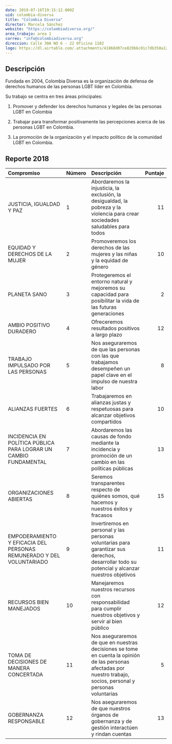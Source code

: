 ```yaml
---
date: 2019-07-16T19:15:12.000Z
uid: colombia-diversa
title: "Colombia Diversa"
director: Marcela Sánchez
website: "https://colombiadiversa.org/"
area_trabajo: area 1
correo: "info@colombiadiversa.org"
direccion: Calle 30A NO 6 - 22 Oficina 1102
logo: https://dl.airtable.com/.attachments/41868d07ce829b6c01c7db358a12c027/87decb94/colombiadiversa.png
---
```


## Descripción

Fundada en 2004, Colombia Diversa es la organización de defensa de derechos humanos de las personas LGBT líder en Colombia.

Su trabajo se centra en tres áreas principales:



1. Promover y defender los derechos humanos y legales de las personas LGBT en Colombia

2. Trabajar para transformar positivamente las percepciones acerca de las personas LGBT en Colombia.

3. La promoción de la organización y el impacto político de la comunidad LGBT en Colombia.

## Reporte 2018

|Compromiso                                                           |Número |Descripción                                                                                                                                                        | Puntaje|
|:--------------------------------------------------------------------|:------|:------------------------------------------------------------------------------------------------------------------------------------------------------------------|-------:|
|JUSTICIA, IGUALDAD Y PAZ                                             |1      |Abordaremos la injusticia, la exclusión, la desigualdad, la pobreza y la violencia para crear sociedades saludables para todos                                     |      11|
|EQUIDAD Y DERECHOS DE LA MUJER                                       |2      |Promoveremos los derechos de las mujeres y las niñas y la equidad de género                                                                                        |      10|
|PLANETA SANO                                                         |3      |Protegeremos el entorno natural y mejoremos su capacidad para posibilitar la vida de las futuras generaciones                                                      |       2|
|AMBIO POSITIVO DURADERO                                              |4      |Ofreceremos resultados positivos a largo plazo                                                                                                                     |      12|
|TRABAJO IMPULSADO POR LAS PERSONAS                                   |5      |Nos aseguraremos de que las personas con las que trabajamos desempeñen un papel clave en el impulso de nuestra labor                                               |       8|
|ALIANZAS FUERTES                                                     |6      |Trabajaremos en alianzas justas y respetuosas para alcanzar objetivos compartidos                                                                                  |      10|
|INCIDENCIA EN POLÍTICA PÚBLICA PARA LOGRAR UN CAMBIO FUNDAMENTAL     |7      |Abordaremos las causas de fondo mediante la incidencia y promoción de un cambio en las políticas públicas                                                          |      13|
|ORGANIZACIONES ABIERTAS                                              |8      |Seremos transparentes respecto de quiénes somos, qué hacemos y nuestros éxitos y fracasos                                                                          |      15|
|EMPODERAMIENTO Y EFICACIA DEL PERSONAS REMUNERADO Y DEL VOLUNTARIADO |9      |Invertiremos en personal y las personas voluntarias para garantizar sus derechos, desarrollar todo su potencial y alcanzar nuestros objetivos                      |      11|
|RECURSOS BIEN MANEJADOS                                              |10     |Manejaremos nuestros recursos con responsabilidad para cumplir nuestros objetivos y servir al bien público                                                         |      12|
|TOMA DE DECISIONES DE MANERA CONCERTADA                              |11     |Nos aseguraremos de que en nuestras decisiones se tome en cuenta la opinión de las personas afectadas por nuestro trabajo, socios, personal y personas voluntarias |       5|
|GOBERNANZA RESPONSABLE                                               |12     |Nos aseguraremos de que nuestros órganos de gobernanza y de gestión interactúen y rindan cuentas                                                                   |      13|
